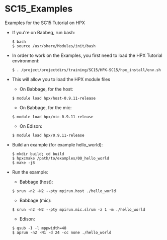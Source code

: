 # SC15_Examples
Examples for the SC15 Tutorial on HPX

- If you're on Babbeg, run bash:

  ```
  $ bash
  $ source /usr/share/Modules/init/bash
  ```

- In order to work on the Examples, you first need to load the HPX Tutorial environment:

  ```
  $ . /project/projectdirs/training/SC15/HPX-SC15/hpx_install/env.sh
  ```
- This will allow you to load the HPX module files
  
  - On Babbage, for the host:

  ```
  $ module load hpx/host-0.9.11-release
  ```
  - On Babbage, for the mic:

  ```
  $ module load hpx/mic-0.9.11-release
  ```
  - On Edison:

  ```
  $ module load hpx/0.9.11-release
  ```
- Build an example (for example hello_world):

  ```
  $ mkdir build; cd build
  $ hpxcmake /path/to/examples/00_hello_world
  $ make -j8
  ```
- Run the example:
  - Babbage (host):
  
  ```
  $ srun -n2 -N2 --pty mpirun.host ./hello_world
  ```
  - Babbage (mic):
  
  ```
  $ srun -n2 -N2 --pty mpirun.mic.slrum -z 1 -m ./hello_world
  ```
  - Edison:
  
  ```
  $ qsub -I -l mppwidth=48
  $ aprun -n2 -N1 -d 24 -cc none ./hello_world
  ```
